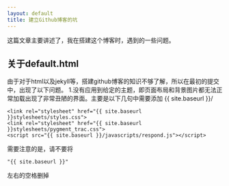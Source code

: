 ```yaml
---
layout: default
title: 建立Github博客的坑
---
```


这篇文章主要讲述了，我在搭建这个博客时，遇到的一些问题。


## 关于default.html
  由于对于html以及jekyll等，搭建github博客的知识不够了解，所以在最初的提交中，出现了以下问题。
  1.没有应用到给定的主题，即页面布局和背景图片都无法正常加载出现了非常丑陋的界面。主要是以下几句中需要添加 {{ site.baseurl }}/

    <link rel="stylesheet" href="{{ site.baseurl }}stylesheets/styles.css">
    <link rel="stylesheet" href="{{ site.baseurl }}stylesheets/pygment_trac.css">
    <script src="{{ site.baseurl }}/javascripts/respond.js"></script>

  需要注意的是，请不要将

    "{{ site.baseurl }}"

  左右的空格删掉
